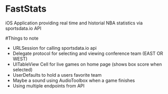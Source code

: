 # FastStats
iOS Application providing real time and historial NBA statistics via sportsdata.io API


#Things to note

- URLSession for calling sportsdata.io api
- Delegate protocol for selecting and viewing conference team (EAST OR WEST)
- UITableView Cell for live games on home page (shows box score when selected)
- UserDefaults to hold a users favorite team 
- Maybe a sound using AudioToolbox when a game finishes
- Using multiple endpoints from API
